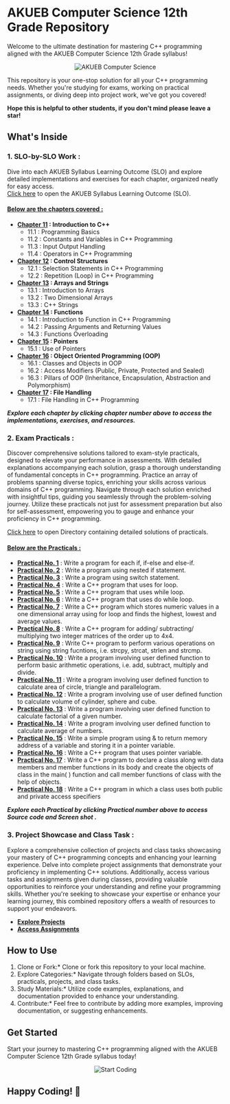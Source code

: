 # AKUEB Computer Science 12th Grade Repository

Welcome to the ultimate destination for mastering C++ programming aligned with the AKUEB Computer Science 12th Grade syllabus!
<p align="center">
  <img src="https://img.shields.io/badge/AKUEB-Computer_Science-darkergreen" alt="AKUEB Computer Science">
</p>
This repository is your one-stop solution for all your C++ programming needs. Whether you're studying for exams, working on practical assignments, or diving deep into project work, we've got you covered!<br>

**Hope this is helpful to other students, if you don't mind please leave a star!**

## What's Inside

### 1. SLO-by-SLO Work : 

Dive into each AKUEB Syllabus Learning Outcome (SLO) and explore detailed implementations and exercises for each chapter, organized neatly for easy access.<br>
[Click here](path/to/your/pdf) to open the AKUEB Syllabus Learning Outcome (SLO).<br>
#### <u>Below are the chapters covered :</u>
- **[Chapter 11](/1.%20Introduction%20to%20C++/) : Introduction to C++**
    - 11.1 : Programming Basics
    - 11.2 : Constants and Variables in C++ Programming
    - 11.3 : Input Output Handling
    - 11.4 : Operators in C++ Programming
- **[Chapter 12](/2.%20Control%20Structures/) : Control Structures**
    - 12.1 : Selection Statements in C++ Programming
    - 12.2 : Repetition (Loop) in C++ Programming
- **[Chapter 13](/3.%20Arrays%20and%20Strings/) : Arrays and Strings**
    - 13.1 : Introduction to Arrays 
    - 13.2 : Two Dimensional Arrays
    - 13.3 : C++ Strings 
- **[Chapter 14]() : Functions**
    - 14.1 : Introduction to Function in C++ Programming
    - 14.2 : Passing Arguments and Returning Values
    - 14.3 : Functions Overloading 
- **[Chapter 15]() : Pointers**
    - 15.1 : Use of Pointers
- **[Chapter 16](/6.%20Object%20Oriented%20Programming/) : Object Oriented Programming (OOP)**
    - 16.1 : Classes and Objects in OOP 
    - 16.2 : Access Modifiers (Public, Private, Protected and Sealed)
    - 16.3 : Pillars of OOP (Inheritance, Encapsulation, Abstraction and Polymorphism)
- **[Chapter 17](/7.%20File%20Handling/) : File Handling**
    - 17.1 : File Handling in C++ Programming

***Explore each chapter by clicking chapter number above to access the implementations, exercises, and resources.***

### 2. Exam Practicals : 

Discover comprehensive solutions tailored to exam-style practicals, designed to elevate your performance in assessments. With detailed explanations accompanying each solution, grasp a thorough understanding of fundamental concepts in C++ programming. Practice an array of problems spanning diverse topics, enriching your skills across various domains of C++ programming. Navigate through each solution enriched with insightful tips, guiding you seamlessly through the problem-solving journey. Utilize these practicals not just for assessment preparation but also for self-assessment, empowering you to gauge and enhance your proficiency in C++ programming.

[Click here](/Practicals/) to open Directory containing detailed solutions of practicals.
#### <u>Below are the Practicals : </u>
- **[Practical No. 1](/Practicals/Topic%202%20Control%20Structures/SLO%20NO%2012.1.2/)** : Write a program for each if, if-else and else-if.
- **[Practical No. 2](/Practicals/Topic%202%20Control%20Structures/SLO%20NO%2012.1.3/)** : Write a program using nested if statement.
- **[Practical No. 3](/Practicals/Topic%202%20Control%20Structures/SLO%20NO%2012.1.5/)** : Write a program using switch statement.
- **[Practical No. 4](/Practicals/Topic%202%20Control%20Structures/SLO%20NO%2012.2.2/)** : Write a C++ program that uses for loop.
- **[Practical No. 5](/Practicals/Topic%202%20Control%20Structures/SLO%20NO%2012.2.3/)** : Write a C++ program that uses while loop.
- **[Practical No. 6](/Practicals/Topic%202%20Control%20Structures/SLO%20NO%2012.2.4/)** : Write a C++ program that uses do while loop.
- **[Practical No. 7](/Practicals/Topic%203%20Arrays%20and%20Strings/SLO%20NO%2013.1.7/)** : Write a C++ program which stores numeric values in a one dimensional array using for loop and finds the highest, lowest and average values.
- **[Practical No. 8](/Practicals/Topic%203%20Arrays%20and%20Strings/SLO%20NO%2013.2.5/)** : Write a C++ program for adding/ subtracting/ multiplying two integer matrices of the order up to 4x4.
- **[Practical No. 9](/Practicals/Topic%203%20Arrays%20and%20Strings/SLO%20NO%2013.3.3/)** : Write C++ program to perform various operations on string using string fucntions, i.e. strcpy, strcat, strlen and strcmp.
- **[Practical No. 10](/Practicals/Topic%204%20Functions/SLO%20NO%2014.1.5/)** : Write a program involving user defined function to perform basic arithmetic operations, i.e. add, subtract, multiply and divide.
- **[Practical No. 11](/Practicals/Topic%204%20Functions/SLO%20NO%2014.1.6/)** : Write a program involving user defined function to calculate area of circle, triangle and parallelogram.
- **[Practical No. 12](/Practicals/Topic%204%20Functions/SLO%20NO%2014.1.7/)** : Write a program involving use of user defined function to calculate volume of cylinder, sphere and cube.
- **[Practical No. 13](/Practicals/Topic%204%20Functions/SLO%20NO%2014.1.8/)** : Write a program involving user defined function to calculate factorial of a given number.
- **[Practical No. 14](/Practicals/Topic%204%20Functions/SLO%20NO%2014.1.9/)** : Write a program involving user defined function to calculate average of numbers.
- **[Practical No. 15](/Practicals/Topic%205%20Pointers/SLO%20NO%2015.1.5/)** : Write a simple program using & to return memory address of a variable and storing it in a pointer variable.
- **[Practical No. 16](/Practicals/Topic%205%20Pointers/SLO%20NO%2015.1.6/)** : Write a C++ program that uses pointer variable.
- **[Practical No. 17]()** : Write a C++ program to declare a class along with data members and member functions in its body and create the objects of class in the main( ) function and call member functions of class with the help of objects. 
- **[Practical No. 18]()** : Write a C++ program in which a class uses both public and private access specifiers

***Explore each Practical by clicking Practical number above to access Source code and Screen shot .***

### 3. Project Showcase and Class Task :

Explore a comprehensive collection of projects and class tasks showcasing your mastery of C++ programming concepts and enhancing your learning experience. Delve into complete project assignments that demonstrate your proficiency in implementing C++ solutions. Additionally, access various tasks and assignments given during classes, providing valuable opportunities to reinforce your understanding and refine your programming skills. Whether you're seeking to showcase your expertise or enhance your learning journey, this combined repository offers a wealth of resources to support your endeavors.

- **[Explore Projects](/Projects/)**
- **[Access Assignments](/Assignments/)**

## How to Use

1. Clone or Fork:* Clone or fork this repository to your local machine.
2. Explore Categories:* Navigate through folders based on SLOs, practicals, projects, and class tasks.
3. Study Materials:* Utilize code examples, explanations, and documentation provided to enhance your understanding.
4. Contribute:* Feel free to contribute by adding more examples, improving documentation, or suggesting enhancements.

## Get Started

Start your journey to mastering C++ programming aligned with the AKUEB Computer Science 12th Grade syllabus today!

<p align="center">
  <img src="https://img.shields.io/badge/Start-Coding-blue" alt="Start Coding">
</p>

## Happy Coding! 🚀
